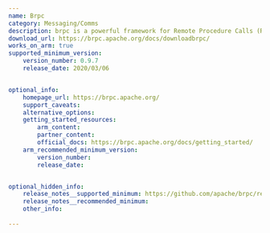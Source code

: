 ```yaml
---
name: Brpc
category: Messaging/Comms
description: brpc is a powerful framework for Remote Procedure Calls (RPC), tailored to enhance communication between distributed systems. It focuses on reducing delays and boosting data transfer speeds, making it ideal for handling inter-process interactions efficiently.
download_url: https://brpc.apache.org/docs/downloadbrpc/
works_on_arm: true
supported_minimum_version:
    version_number: 0.9.7
    release_date: 2020/03/06


optional_info:
    homepage_url: https://brpc.apache.org/
    support_caveats:
    alternative_options:
    getting_started_resources:
        arm_content: 
        partner_content: 
        official_docs: https://brpc.apache.org/docs/getting_started/
    arm_recommended_minimum_version:
        version_number: 
        release_date:


optional_hidden_info:
    release_notes__supported_minimum: https://github.com/apache/brpc/releases/tag/0.9.7
    release_notes__recommended_minimum:
    other_info: 
    
---
```

